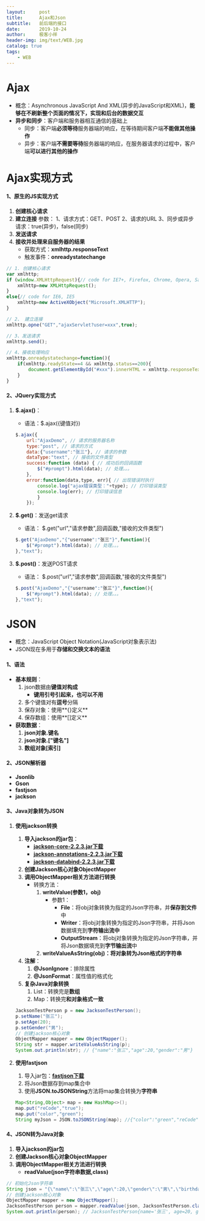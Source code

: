 ```yaml
---
layout:     post                    
title:      Ajax和Json
subtitle:   前后端的接口               
date:       2019-10-24               
author:     极客小祥                      
header-img: img/text/WEB.jpg   
catalog: true                        
tags:                                
    - WEB
---
```


# Ajax
* 概念：Asynchronous JavaScript And XML\(异步的JavaScript和XML\)，**能够在不刷新整个页面的情况下，实现和后台的数据交互**
* **异步和同步**：客户端和服务器相互通信的基础上
    * 同步：客户端**必须等待**服务器端的响应，在等待期间客户端**不能做其他操作**
    * 异步：客户端**不需要等待**服务器端的响应，在服务器请求的过程中，客户端**可以进行其他的操作**

# Ajax实现方式
#### 1、原生的JS实现方式
1. **创建核心请求**
2. **建立连接**
    参数： 
        1、请求方式：GET、POST
        2、请求的URL
        3、同步或异步请求：true(异步)，false(同步)
3. **发送请求**
4. **接收并处理来自服务器的结果**
    * 获取方式：**xmlhttp.responseText**
    * 触发事件：**onreadystatechange**

```javascript
// 1. 创建核心请求
var xmlhttp;
if (window.XMLHttpRequest){// code for IE7+, Firefox, Chrome, Opera, Safari
    xmlhttp=new XMLHttpRequest();
}
else{// code for IE6, IE5
    xmlhttp=new ActiveXObject("Microsoft.XMLHTTP");
}

// 2、 建立连接
xmlhttp.opne("GET","ajaxServlet?user=xxx",true);

// 3、发送请求
xmlhttp.send();

// 4、接收处理响应
xmlhttp.onreadystatechange=function(){
    if(xmlhttp.readyState==4 && xmlhttp.status==200){
        document.getElementById("#xxx").innerHTML = xmlhttp.responseText;
    }
}
```

#### 2、JQuery实现方式
1. **$.ajax\(\)**：
    * 语法：$.ajax\(\{键值对\}\)

    ```javascript
    $.ajax({
        url:"AjaxDemo", // 请求的服务器名称
        type:"post", // 请求的方式
        data:{"username":"张三"}, // 请求的参数
        dataType:"text", // 接收的文件类型
        success:function (data) { // 成功后的回调函数
            $("#prompt").html(data); // 处理。。。
        },
        error:function(data,type, err){ // 出现错误时执行
	        console.log("ajax错误类型："+type); // 打印错误类型
	        console.log(err); // 打印错误信息
            }
        });
    ```

2. **$.get\(\)**：发送get请求
    * 语法： $.get\("url","请求参数",回调函数,"接收的文件类型"\)

    ```javascript
    $.get("AjaxDemo","{"username":"张三"}",function(){
        $("#prompt").html(data); // 处理。。。
    },"text");
    ```

3. **$.post\(\)**：发送POST请求
    * 语法： $.post\("url","请求参数",回调函数,"接收的文件类型"\)

    ```javascript
    $.post("AjaxDemo","{"username":"张三"}",function(){
        $("#prompt").html(data); // 处理。。。
    },"text");
    ```

# JSON
* 概念：JavaScript Object Notation\(JavaScript对象表示法\)
* JSON现在多用于**存储和交换文本的语法**
#### 1、语法
* **基本规则**：
    1. json数据由**键值对构成**
        * **键用引号引起来，也可以不用**
    2. 多个键值对有**逗号**分隔
    3. 保存对象：使用**\{\}定义**
    4. 保存数组：使用**\[\]定义**
* **获取数据**：
    1. **json对象.键名**
    2. **json对象.\["键名"\]**
    3. **数组对象\[索引\]**


#### 2、JSON解析器
* **Jsonlib**
* **Gson**
* **fastjson**
* **jackson**

#### 3、Java对象转为JSON
1. **使用jackson转换**
    1. **导入jackson的jar包**：
        * **[jackson-core-2.2.3.jar下载](https://link.jianshu.com/?t=http://repo1.maven.org/maven2/com/fasterxml/jackson/core/jackson-core/2.2.3/jackson-core-2.2.3.jar)**
        * **[jackson-annotations-2.2.3.jar下载](https://link.jianshu.com/?t=http://repo1.maven.org/maven2/com/fasterxml/jackson/core/jackson-annotations/2.2.3/jackson-annotations-2.2.3.jar)**
        * **[jackson-databind-2.2.3.jar下载](https://link.jianshu.com/?t=http://repo1.maven.org/maven2/com/fasterxml/jackson/core/jackson-databind/2.2.3/jackson-databind-2.2.3.jar)**
    2. **创建Jackson核心对象ObjectMapper**
    3. **调用ObjectMapper相关方法进行转换**
        * 转换方法：
            1. **writeValue(参数1，obj)**
                * 参数1：
                    * **File**：将obj对象转换为指定的Json字符串，并**保存到文件**中
                    * **Writer**：将obj对象转换为指定的Json字符串，并将Json数据填充到**字符输出流中**
                    * **OutputStream**：将obj对象转换为指定的Json字符串，并将Json数据填充到**字节输出流**中
            2. **writeValueAsString(obj)：将对象转为Json格式的字符串**
    4. **注解**：
        1. **@JsonIgnore**：排除属性
        2. **@JsonFormat**：属性值的格式化
    5. **复杂Java对象转换**
        1. List：转换完是**数组**
        2. Map：转换完**和对象格式一致**

    ```java
    JacksonTestPerson p = new JacksonTestPerson();
    p.setName("张三");
    p.setAge(20);
    p.setGender("男");
    // 创建jackson核心对象
    ObjectMapper mapper = new ObjectMapper();
    String str = mapper.writeValueAsString(p);
    System.out.println(str); // {"name":"张三","age":20,"gender":"男"}
    ```

2. **使用fastjson**
    1. 导入jar包：**[fastjson下载](https://mvnrepository.com/artifact/com.alibaba/fastjson/1.2.58)**
    2. 将Json数据存到map集合中
    2. 使用**JSON.toJSONString**方法将map集合转换为**字符串**

    ```java
    Map<String,Object> map = new HashMap<>();
    map.put("reCode","true");
    map.put("color","green");
    String myJson = JSON.toJSONString(map); //{"color":"green","reCode":"true"}
    ```

#### 4、JSON转为Java对象
1. **导入jackson的jar包**
2. **创建Jackson核心对象ObjectMapper**
3. **调用ObjectMapper相关方法进行转换**
    * **readValue\(json字符串数据,class\)**

```java
// 初始化Json字符串
String json = "{\"name\":\"张三\",\"age\":20,\"gender\":\"男\",\"birthday\":\"2019-10-24\"}";
// 创建jackson核心对象
ObjectMapper mapper = new ObjectMapper();
JacksonTestPerson person = mapper.readValue(json, JacksonTestPerson.class);
System.out.println(person); // JacksonTestPerson{name='张三', age=20, gender='男'}
```

